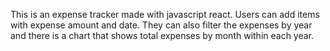 This is an expense tracker made with javascript react. Users can add items with expense amount and date. They can also filter the expenses by year and there is a chart that shows total expenses by month within each year.
